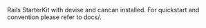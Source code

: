 Rails StarterKit with devise and cancan installed.
For quickstart and convention please refer to docs/.